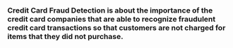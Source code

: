 <h3> Credit Card Fraud Detection is about the importance of the credit card companies that are able to recognize fraudulent credit card transactions so that customers are not charged for items that they did not purchase. </h3>

